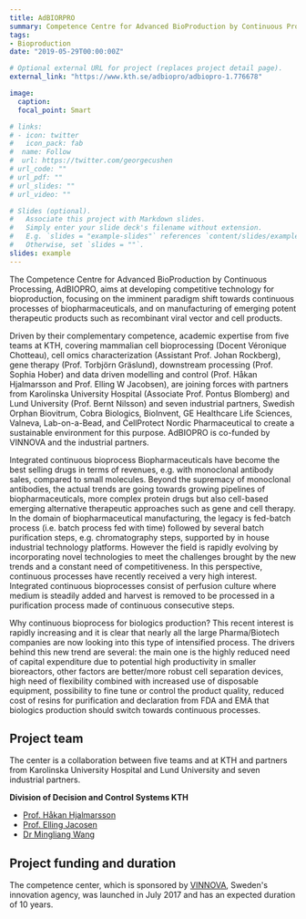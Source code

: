 ```yaml
---
title: AdBIORPRO
summary: Competence Centre for Advanced BioProduction by Continuous Processing
tags:
- Bioproduction
date: "2019-05-29T00:00:00Z"

# Optional external URL for project (replaces project detail page).
external_link: "https://www.kth.se/adbiopro/adbiopro-1.776678"

image:
  caption: 
  focal_point: Smart

# links:
# - icon: twitter
#   icon_pack: fab
#  name: Follow
#  url: https://twitter.com/georgecushen
# url_code: ""
# url_pdf: ""
# url_slides: ""
# url_video: ""

# Slides (optional).
#   Associate this project with Markdown slides.
#   Simply enter your slide deck's filename without extension.
#   E.g. `slides = "example-slides"` references `content/slides/example-slides.md`.
#   Otherwise, set `slides = ""`.
slides: example
---
```


The Competence Centre for Advanced BioProduction by Continuous Processing, AdBIOPRO, aims at developing competitive technology for bioproduction, focusing on the imminent paradigm shift towards continuous processes of biopharmaceuticals, and on manufacturing of emerging potent therapeutic products such as recombinant viral vector and cell products.


Driven by their complementary competence, academic expertise from five teams at KTH, covering mammalian cell bioprocessing (Docent Véronique Chotteau), cell omics characterization (Assistant Prof. Johan Rockberg), gene therapy (Prof. Torbjörn Gräslund), downstream processing (Prof. Sophia Hober) and data driven modelling and control (Prof. Håkan Hjalmarsson and Prof. Elling W Jacobsen), are joining forces with partners from Karolinska University Hospital (Associate Prof. Pontus Blomberg) and Lund University (Prof. Bernt Nilsson) and seven industrial partners, Swedish Orphan Biovitrum, Cobra Biologics, BioInvent, GE Healthcare Life Sciences, Valneva, Lab-on-a-Bead, and CellProtect Nordic Pharmaceutical to create a sustainable environment for this purpose. AdBIOPRO is co-funded by VINNOVA and the industrial partners.

Integrated continuous bioprocess
Biopharmaceuticals have become the best selling drugs in terms of revenues, e.g. with monoclonal antibody sales, compared to small molecules. Beyond the supremacy of monoclonal antibodies, the actual trends are going towards growing pipelines of biopharmaceuticals, more complex protein drugs but also cell-based emerging alternative therapeutic approaches such as gene and cell therapy. In the domain of biopharmaceutical manufacturing, the legacy is fed-batch process (i.e. batch process fed with time) followed by several batch purification steps, e.g. chromatography steps, supported by in house industrial technology platforms. However the field is rapidly evolving by incorporating novel technologies to meet the challenges brought by the new trends and a constant need of competitiveness.
In this perspective, continuous processes have recently received a very high interest. Integrated continuous bioprocesses consist of perfusion culture where medium is steadily added and harvest is removed to be processed in a purification process made of continuous consecutive steps. 

Why continuous bioprocess for biologics production?
This recent interest is rapidly increasing and it is clear that nearly all the large Pharma/Biotech companies are now looking into this type of intensified process. The drivers behind this new trend are several: the main one is the highly reduced need of capital expenditure due to potential high productivity in smaller bioreactors, other factors are better/more robust cell separation devices, high need of flexibility combined with increased use of disposable equipment, possibility to fine tune or control the product quality, reduced cost of resins for purification and declaration from FDA and EMA that biologics production should switch towards continuous processes.

## Project team

The center is a collaboration between five teams and at KTH and partners from Karolinska University Hospital and Lund University and seven industrial partners. 

**Division of Decision and Control Systems KTH**

* [Prof. Håkan Hjalmarsson](https://www.kth.se/profile/hjalmars) 
* [Prof. Elling Jacosen](https://www.kth.se/profile/jacobsen)
* [Dr Mingliang Wang](https://www.kth.se/profile/miwan)

## Project funding and duration

The competence center, which is sponsored by [VINNOVA](https://www.vinnova.se/en), Sweden's innovation agency, was launched in July 2017 and has an expected duration of 10 years. 
